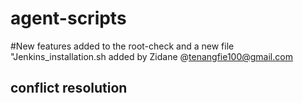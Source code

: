 # agent-scripts

#New  features added to the root-check and a new file "Jenkins_installation.sh added by Zidane @tenangfie100@gmail.com
## conflict resolution
